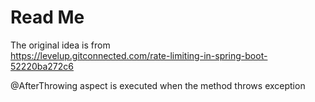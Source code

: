 # Read Me

The original idea is from  
https://levelup.gitconnected.com/rate-limiting-in-spring-boot-52220ba272c6

@AfterThrowing aspect is executed when the method throws exception

